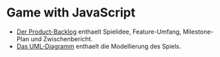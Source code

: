 # Game with JavaScript

* [Der Product-Backlog](product_backlog.org) enthaelt Spielidee, Feature-Umfang, Milestone-Plan und Zwischenbericht.
* [Das UML-Diagramm](uml.svg) enthaelt die Modellierung des Spiels.
